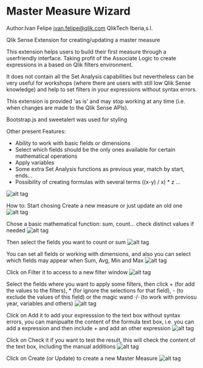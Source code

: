 # Master Measure Wizard
Author:Ivan Felipe ivan.felipe@qlik.com
QlikTech Iberia,s.l.

Qlik Sense Extension for creating/updating a master measure

This extension helps users to build their first measure through a userfriendly interface.
Taking profit of the Associate Logic to create expressions in a based on Qlik filters environment.

It does not contain all the Set Analysis capabilities but nevertheless can be very useful for workshops (where there are users with still low Qlik Sense knowledge) and help to set filters in your expressions without syntax errors.

This extension is provided 'as is' and may stop working at any time (i.e. when changes are made to the Qlik Sense APIs).

Bootstrap.js and sweetalert was used for styling

Other present Features:
<UL>
  <li>Ability to work with basic fields or dimensions</li>
  <li>Select which fields should be the only ones available for certain mathematical operations</li>
  <li>Apply variables</li>
  <li>Some extra Set Analysis functions as previous year, match by start, ends...</li>
  <li>Possibility of creating formulas with several terms ((x-y) / x) * z ...</li>
</UL>

![alt tag](https://github.com/iviasensio/Guides/blob/master/MMW/10.png)

How to:
Start chosing Create a new measure or just update an old one
![alt tag](https://github.com/iviasensio/Guides/blob/master/MMW/1.png)

Chose a basic mathematical function: sum, count... check distinct values if needed
![alt tag](https://github.com/iviasensio/Guides/blob/master/MMW/2.png)

Then select the fields you want to count or sum
![alt tag](https://github.com/iviasensio/Guides/blob/master/MMW/3.png)

You can set all fields or working with dimensions, and also you can select which fields may appear when Sum, Avg, Min and Max
![alt tag](https://github.com/iviasensio/Guides/blob/master/MMW/4.png)

Click on Filter it to access to a new filter window
![alt tag](https://github.com/iviasensio/Guides/blob/master/MMW/5.png)

Select the fields where you want to apply some filters, then click + (for add the values to the filters), * (for ignore the selections for that field), - (to exclude the values of this field) or the magic wand ·/· (to work with previosu year, variables and others)
![alt tag](https://github.com/iviasensio/Guides/blob/master/MMW/6.png)

Click on Add it to add your expresssion to the text box without syntax errors, you can manipualte the content of the formula text box, i.e. you can add a expression and then include + and add an other expression
![alt tag](https://github.com/iviasensio/Guides/blob/master/MMW/7.png)

Click on Check it if you want to test the result, this will check the content of the text box, including the manual additions
![alt tag](https://github.com/iviasensio/Guides/blob/master/MMW/8.png)

Click on Create (or Update) to create a new Master Measure
![alt tag](https://github.com/iviasensio/Guides/blob/master/MMW/9.png)
